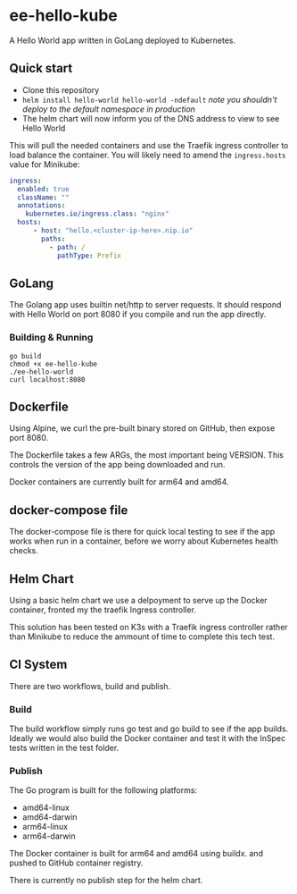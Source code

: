 # ee-hello-kube

A Hello World app written in GoLang deployed to Kubernetes.

## Quick start

- Clone this repository
- `helm install hello-world hello-world -ndefault`
  _note you shouldn't deploy to the default namespace in production_
- The helm chart will now inform you of the DNS address to view to see Hello World

This will pull the needed containers and use the Traefik ingress controller to load balance the container.
You will likely need to amend the `ingress.hosts` value for Minikube:

```yaml
ingress:
  enabled: true
  className: ""
  annotations:
    kubernetes.io/ingress.class: "nginx"
  hosts:
      - host: "hello.<cluster-ip-here>.nip.io"
        paths:
          - path: /
            pathType: Prefix
```

## GoLang

The Golang app uses builtin net/http to server requests.
It should respond with Hello World on port 8080 if you compile and run the app directly.

### Building & Running

```shell
go build
chmod +x ee-hello-kube
./ee-hello-world
curl localhost:8080
```

## Dockerfile

Using Alpine, we curl the pre-built binary stored on GitHub, then expose port 8080.

The Dockerfile takes a few ARGs, the most important being VERSION. This controls the version of the app being downloaded and run.

Docker containers are currently built for arm64 and amd64.

## docker-compose file

The docker-compose file is there for quick local testing to see if the app works when run in a container, before we worry about Kubernetes health checks.

## Helm Chart

Using a basic helm chart we use a delpoyment to serve up the Docker container, fronted my the traefik Ingress controller.

This solution has been tested on K3s with a Traefik ingress controller rather than Minikube to reduce the ammount of time to complete this tech test.

## CI System

There are two workflows, build and publish.

### Build

The build workflow simply runs go test and go build to see if the app builds.
Ideally we would also build the Docker container and test it with the InSpec tests written in the test folder.

### Publish

The Go program is built for the following platforms:

- amd64-linux
- amd64-darwin
- arm64-linux
- arm64-darwin

The Docker container is built for arm64 and amd64 using buildx. and pushed to GitHub container registry.

There is currently no publish step for the helm chart.
